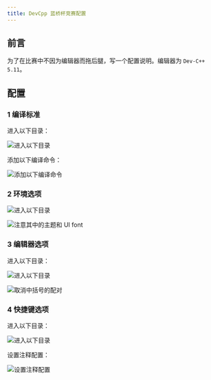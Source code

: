```yaml
---
title: DevCpp 蓝桥杯竞赛配置
---
```


## 前言

为了在比赛中不因为编辑器而拖后腿，写一个配置说明。编辑器为 `Dev-C++ 5.11`。

## 配置

### 1 编译标准

进入以下目录：

![进入以下目录](https://dwj-oss.oss-cn-nanjing.aliyuncs.com/images/202403210937178.png)

添加以下编译命令：

![添加以下编译命令](https://dwj-oss.oss-cn-nanjing.aliyuncs.com/images/202403210937916.png)

### 2 环境选项

![进入以下目录](https://dwj-oss.oss-cn-nanjing.aliyuncs.com/images/202403210954362.png)

![注意其中的主题和 UI font](https://dwj-oss.oss-cn-nanjing.aliyuncs.com/images/202403210955883.png)

### 3 编辑器选项

进入以下目录：

![进入以下目录](https://dwj-oss.oss-cn-nanjing.aliyuncs.com/images/202403210953731.png)

![取消中括号的配对](https://dwj-oss.oss-cn-nanjing.aliyuncs.com/images/202403210956025.png)

### 4 快捷键选项

进入以下目录：

![进入以下目录](https://dwj-oss.oss-cn-nanjing.aliyuncs.com/images/202403210959850.png)

设置注释配置：

![设置注释配置](https://dwj-oss.oss-cn-nanjing.aliyuncs.com/images/202403210959208.png)
